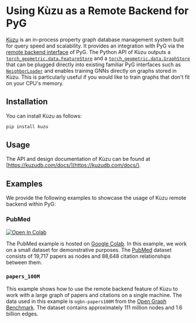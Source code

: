 # Using Kùzu as a Remote Backend for PyG

[Kùzu](https://kuzudb.com/) is an in-process property graph database management system built for query speed and scalability.
It provides an integration with PyG via the [remote backend interface](https://pytorch-geometric.readthedocs.io/en/latest/advanced/remote.html) of PyG.
The Python API of Kùzu outputs a [`torch_geometric.data.FeatureStore`](https://pytorch-geometric.readthedocs.io/en/latest/generated/torch_geometric.data.FeatureStore.html) and a [`torch_geometric.data.GraphStore`](https://pytorch-geometric.readthedocs.io/en/latest/generated/torch_geometric.data.GraphStore.html) that can be plugged directly into existing familiar PyG interfaces such as [`NeighborLoader`](https://pytorch-geometric.readthedocs.io/en/latest/_modules/torch_geometric/loader/neighbor_loader.html) and enables training GNNs directly on graphs stored in Kùzu.
This is particularly useful if you would like to train graphs that don't fit on your CPU's memory.

## Installation

You can install Kùzu as follows:

```bash
pip install kuzu
```

## Usage

The API and design documentation of Kùzu can be found at [https://kuzudb.com/docs/](https://kuzudb.com/docs/).

## Examples

We provide the following examples to showcase the usage of Kùzu remote backend within PyG:

### PubMed

<a target="_blank" href="https://colab.research.google.com/drive/12fOSqPm1HQTz_m9caRW7E_92vaeD9xq6">
  <img src="https://colab.research.google.com/assets/colab-badge.svg" alt="Open In Colab"/>
</a>

The PubMed example is hosted on [Google Colab](https://colab.research.google.com/drive/12fOSqPm1HQTz_m9caRW7E_92vaeD9xq6).
In this example, we work on a small dataset for demonstrative purposes.
The [PubMed](https://pytorch-geometric.readthedocs.io/en/latest/generated/torch_geometric.datasets.Planetoid.html) dataset consists of 19,717 papers as nodes and 88,648 citation relationships between them.

### `papers_100M`

This example shows how to use the remote backend feature of Kùzu to work with a large graph of papers and citations on a single machine.
The data used in this example is `ogbn-papers100M` from the [Open Graph Benchmark](https://ogb.stanford.edu/).
The dataset contains approximately 111 million nodes and 1.6 billion edges.
